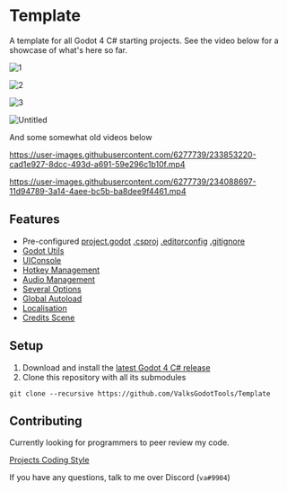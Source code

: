 # Template
A template for all Godot 4 C# starting projects. See the video below for a showcase of what's here so far.

![1](https://user-images.githubusercontent.com/6277739/236582661-9e7a67d6-cf01-4457-9162-b3edd76dd999.png)

![2](https://user-images.githubusercontent.com/6277739/236582663-34dc44b2-7c29-4acd-b3b6-5a733ac7988d.png)

![3](https://user-images.githubusercontent.com/6277739/236582668-738667a7-3bf1-4074-b852-7735f1d57100.png)

![Untitled](https://user-images.githubusercontent.com/6277739/236582745-8d69b91f-497f-4188-b669-66daaa43691d.png)

And some somewhat old videos below

https://user-images.githubusercontent.com/6277739/233853220-cad1e927-8dcc-493d-a691-59e296c1b10f.mp4

https://user-images.githubusercontent.com/6277739/234088697-11d94789-3a14-4aee-bc5b-ba8dee9f4461.mp4

## Features
- Pre-configured [project.godot](https://github.com/ValksGodotTools/Template/blob/main/project.godot) [.csproj](https://github.com/ValksGodotTools/Template/blob/main/Template.csproj) [.editorconfig](https://github.com/ValksGodotTools/Template/blob/main/.editorconfig) [.gitignore](https://github.com/ValksGodotTools/Template/blob/main/.gitignore)
- [Godot Utils](https://github.com/ValksGodotTools/GodotUtils)
- [UIConsole](https://github.com/ValksGodotTools/GodotUtils/blob/main/Scripts/Console/UIConsole.cs)
- [Hotkey Management](https://github.com/ValksGodotTools/Template/blob/main/Scripts/UI/UIHotkeys.cs)
- [Audio Management](https://github.com/ValksGodotTools/Template/blob/main/Scripts/Autoloads/AudioManager.cs)
- [Several Options](https://github.com/ValksGodotTools/Template/blob/main/Scripts/UI/UIOptions.cs)
- [Global Autoload](https://github.com/ValksGodotTools/Template/blob/main/Scripts/Autoloads/Global.cs)
- [Localisation](https://github.com/ValksGodotTools/Template/blob/main/Localisation/text.csv)
- [Credits Scene](https://github.com/ValksGodotTools/Template/blob/main/Scripts/UI/UICredits.cs)

## Setup
1. Download and install the [latest Godot 4 C# release](https://godotengine.org/)
2. Clone this repository with all its submodules
```
git clone --recursive https://github.com/ValksGodotTools/Template
```

## Contributing
Currently looking for programmers to peer review my code.

[Projects Coding Style](https://github.com/Valks-Games/sankari/wiki/Code-Style)

If you have any questions, talk to me over Discord (`va#9904`)
